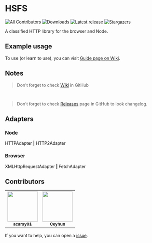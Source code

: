 # HSFS

[![All Contributors](https://img.shields.io/badge/all_contributors-2-orange.svg?style=flat-square)](#contributors)
[![Downloads](https://img.shields.io/npm/dt/hsfs?style=flat-square)](https://www.npmjs.com/hsfs)
[![Latest release](https://img.shields.io/github/v/release/acarsy01/hsfs?label=latest%20release&style=flat-square)](https://github.com/acarsy01/hsfs/releases)
[![Stargazers](https://img.shields.io/github/stars/acarsy01/hsfs?style=flat-square)](https://github.com/acarsy01/hsfs/stargazers)

A classified HTTP library for the browser and Node.

## Example usage

To use (or learn to use), you can visit [Guide page on Wiki](https://github.com/acarsy01/hsfs/wiki/Guide).

## Notes

> Don't forget to check [Wiki](https://github.com/acarsy01/hsfs) in GitHub

<br />

> Don't forget to check [Releases](https://github.com/acarsy01/hsfs/releases) page in GitHub to look changelog.

## Adapters

### Node

HTTPAdapter **\|** HTTP2Adapter

### Browser

XMLHttpRequestAdapter **\|** FetchAdapter

## Contributors

<table>
  <tr>
    <td align="center">
      <a href="https://github.com/acarsy01">
        <img src="https://avatars2.githubusercontent.com/u/67241967?v=4" width="100px;" alt=""/>
        <br />
        <sub>
          <b>acarsy01</b>
        </sub>
      </a>
    </td>
    <td align="center">
      <a href="https://github.com/ceyrex20">
        <img src="https://avatars0.githubusercontent.com/u/38532537?v=4" width="100px;" alt="" />
        <br />
        <sub>
          <b>Ceyhun</b>
        </sub>
      </a>
    </td>
  </tr>
</table>

If you want to help, you can open a [issue](https://github.com/acarsy01/hsfs/issues/new).
